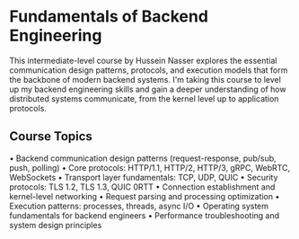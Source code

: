 # Fundamentals of Backend Engineering

This intermediate-level course by Hussein Nasser explores the essential communication design patterns, protocols, and execution models that form the backbone of modern backend systems. I'm taking this course to level up my backend engineering skills and gain a deeper understanding of how distributed systems communicate, from the kernel level up to application protocols.

## Course Topics

• Backend communication design patterns (request-response, pub/sub, push, polling)
• Core protocols: HTTP/1.1, HTTP/2, HTTP/3, gRPC, WebRTC, WebSockets
• Transport layer fundamentals: TCP, UDP, QUIC
• Security protocols: TLS 1.2, TLS 1.3, QUIC 0RTT
• Connection establishment and kernel-level networking
• Request parsing and processing optimization
• Execution patterns: processes, threads, async I/O
• Operating system fundamentals for backend engineers
• Performance troubleshooting and system design principles